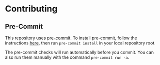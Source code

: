 # Contributing

## Pre-Commit

This repository uses [pre-commit](https://pre-commit.com/).
To install pre-commit,
follow the instructions [here](https://pre-commit.com/#installation),
then run `pre-commit install` in your local repository root.

The pre-commit checks will run automatically before you commit.
You can also run them manually with the command `pre-commit run -a`.

